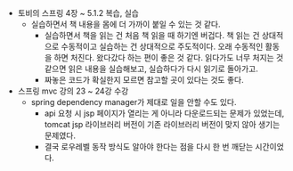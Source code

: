 - 토비의 스프링 4장 ~ 5.1.2 복습, 실습
  - 실습하면서 책 내용을 몸에 더 가까이 붙일 수 있는 것 같다.
	- 실습하면서 책을 읽는 건 처음 책 읽을 때 하기엔 버겁다. 책 읽는 건 상대적으로 수동적이고 실습하는 건 상대적으로 주도적이다. 오래 수동적인 활동을 하면 처진다. 왔다갔다 하는 편이 좋은 것 같다. 읽다가도 너무 처지는 것 같으면 읽은 내용을 실습해보고, 실습하다가 다시 읽기로 돌아가고.
	- 짜놓은 코드가 확실한지 모르면 참고할 곳이 있다는 것도 좋다.
- 스프링 mvc 강의 23 ~ 24강 수강
  - spring dependency manager가 제대로 일을 안할 수도 있다.
	- api 요청 시 jsp 페이지가 열리는 게 아니라 다운로드되는 문제가 있었는데, tomcat jsp 라이브러리 버전이 기존 라이브러리 버전이 맞지 않아 생기는 문제였다.
	- 결국 로우레벨 동작 방식도 알아야 한다는 점을 다시 한 번 깨닫는 시간이었다.
